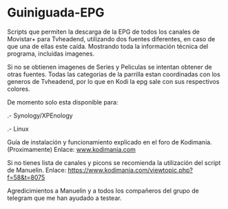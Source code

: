# Guiniguada-EPG

Scripts que permiten la descarga de la EPG de todos los canales de Movistar+ para Tvheadend, utilizando dos fuentes diferentes, 
en caso de que una de ellas este caída. Mostrando toda la información técnica del programa, incluidas imagenes.

Si no se obtienen imagenes de Series y Peliculas se intentan obtener de otras fuentes.
Todas las categorias de la parrilla estan coordinadas con los generos de Tvheadend, por lo que en Kodi la epg sale con sus respectivos colores.

De momento solo esta disponible para:

.- Synology/XPEnology

.- Linux

Guía de instalación y funcionamiento explicado en el foro de Kodimania.(Proximamente)
Enlace: www.kodimania.com

Si no tienes lista de canales y picons se recomienda la utilización del script de Manuelin.
Enlace: https://www.kodimania.com/viewtopic.php?f=58&t=8075


Agredicimientos a Manuelin y a todos los compañeros del grupo de telegram que me han ayudado a testear.
